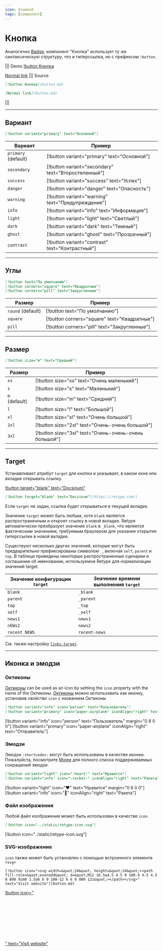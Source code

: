 ```yaml
---
icon: diamond
tags: [component]
---
```

# Кнопка

Аналогично [Badge](badge.md), компонент "Кнопка" использует ту же синтаксическую структуру, что и гиперссылка, но с префиксом `!button`.

||| Demo
[!button Кнопка](button.md)

[Normal link](button.md)
||| Source
```md
[!button Кнопка](button.md)

[Normal link](button.md)
```
|||

---

## Вариант

```md
[!button variant="primary" text="Основной"]
```

| Вариант   | Пример |
| --- | --- |
| `primary` (default) | [!button variant="primary" text="Основной"] |
| `secondary` | [!button variant="secondary" text="Второстепенный"] |
| `success` | [!button variant="success" text="Успех"] |
| `danger` | [!button variant="danger" text="Опасность"] |
| `warning` | [!button variant="warning" text="Предупреждение"] |
| `info` | [!button variant="info" text="Информация"] |
| `light` | [!button variant="light" text="Светлый"] |
| `dark` | [!button variant="dark" text="Темный"] |
| `ghost` | [!button variant="ghost" text="Прозрачный"] |
| `contrast` | [!button variant="contrast" text="Контрастный"] |

---

## Углы

```md
[!button text="По умолчанию"]
[!button corners="square" text="Квадратные"]
[!button corners="pill" text="Закругленные"]
```

| Размер | Пример |
| --- | --- |
| `round` (default) | [!button text="По умолчанию"] |
| `square` | [!button corners="square" text="Квадратные"] |
| `pill` | [!button corners="pill" text="Закругленные"] |

---

## Размер

```md
[!button size="m" text="Средний"]
```

| Размер | Пример |
| --- | --- |
| `xs` | [!button size="xs" text="Очень маленький"] |
| `s` | [!button size="s" text="Маленький"] |
| `m` (default) | [!button size="m" text="Средний"] |
| `l` | [!button size="l" text="Большой"] |
| `xl` | [!button size="xl" text="Очень большой"] |
| `2xl` | [!button size="2xl" text="Очень-очень большой"] |
| `3xl` | [!button size="3xl" text="Очень-очень-очень большой"] |

---

## Target

Устанавливает атрибут `target` для кнопки и указывает, в каком окне или вкладке открывать ссылку.

[!button target="blank" text="Docsinum"](https://retype.com/)

```md
[!button target="blank" text="Docsinum"](https://retype.com/)
```

Если `target` не задан, ссылка будет открываться в текущей вкладке.

Значение `target` может быть любым, хотя `blank` является распространенным и откроет ссылку в новой вкладке. Retype автоматически преобразует значение `blank` в `_blank`, что является фактическим значением, требуемым браузером для указания открытия гиперссылки в новой вкладке.

Существуют несколько других значений, которые могут быть предварительно префиксированы символом `_`, включая `self`, `parent` и `top`. В таблице приведены некоторые распространенные сценарии и соглашение об именовании, используемое Retype для нормализации значений target.

 Значение конфигурации `target` | Значение времени выполнения `target`
--- | ---
`blank` | `_blank`
`parent` | `_parent`
`top` | `_top`
`self` | `_self`
`news1` | `news1`
`nEWs2` | `news2`
`recent NEWS` | `recent-news`

См. также настройку [`links.target`](/configuration/project.md#target).

---

## Иконка и эмодзи

### Октиконы

[Октиконы](/components/octicons.md) can be used as an icon by settiing the `icon` property with the name of the Октиконы.
[Октиконы](/components/octicons.md) можно использовать как иконку, установив свойство `icon` с названием Октиконы

```md
[!button variant="info" icon="person" text="Пользователь"]
[!button variant="primary" icon="paper-airplane" iconAlign="right" text="Отправитель"]
```

[!button variant="info" icon="person" text="Пользователь" margin="0 8 0 0"]
[!button variant="primary" icon="paper-airplane" iconAlign="right" text="Отправитель"]

### Эмодзи

Эмодзи `:shortcodes:` могут быть использованы в качестве иконки. Пожалуйста, посмотрите [Mojee](https://mojee.io/emojis) для полного списка поддерживаемых сокращений эмодзи.

```md
[!button variant="light" icon=":heart:" text="Нравится"]
[!button variant="info" icon=":rocket:" iconAlign="right" text="Ракета"]
```

[!button variant="light" icon=":heart:" text="Нравится" margin="0 8 0 0"]
[!button variant="info" icon=":rocket:" iconAlign="right" text="Ракета"]

### Файл изображения

Любой файл изображения может быть использован в качестве `icon`.

```md
[!button icon="../static/retype-icon.svg"]
```

[!button icon="../static/retype-icon.svg"]

### SVG-изображение

`icon` также может быть установлен с помощью встроенного элемента `<svg>`


```
[!button icon="<svg width=&quot;24&quot; height=&quot;24&quot;><path fill-rule=&quot;evenodd&quot; d=&quot;M12 16.5a4.5 4.5 0 100-9 4.5 4.5 0 000 9zm0 1.5a6 6 0 100-12 6 6 0 000 12z&quot;></path></svg>" text="Visit website"](button.md)
```

[!button icon="<svg width=&quot;24&quot; height=&quot;24&quot;><path fill-rule=&quot;evenodd&quot; d=&quot;M12 16.5a4.5 4.5 0 100-9 4.5 4.5 0 000 9zm0 1.5a6 6 0 100-12 6 6 0 000 12z&quot;></path></svg>" text="Visit website"](button.md)